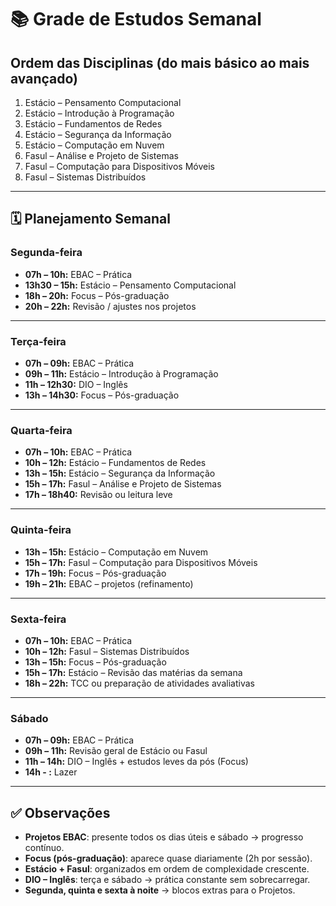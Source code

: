 # 📚 Grade de Estudos Semanal

## Ordem das Disciplinas (do mais básico ao mais avançado)
1. Estácio – Pensamento Computacional  
2. Estácio – Introdução à Programação  
3. Estácio – Fundamentos de Redes  
4. Estácio – Segurança da Informação  
5. Estácio – Computação em Nuvem  
6. Fasul – Análise e Projeto de Sistemas  
7. Fasul – Computação para Dispositivos Móveis  
8. Fasul – Sistemas Distribuídos  

---

## 🗓️ Planejamento Semanal

### **Segunda-feira**
- **07h – 10h:** EBAC – Prática  
- **13h30 – 15h:** Estácio – Pensamento Computacional  
- **18h – 20h:** Focus – Pós-graduação  
- **20h – 22h:** Revisão / ajustes nos projetos  

---

### **Terça-feira**
- **07h – 09h:** EBAC – Prática  
- **09h – 11h:** Estácio – Introdução à Programação  
- **11h – 12h30:** DIO – Inglês  
- **13h – 14h30:** Focus – Pós-graduação  

---

### **Quarta-feira**
- **07h – 10h:** EBAC – Prática  
- **10h – 12h:** Estácio – Fundamentos de Redes  
- **13h – 15h:** Estácio – Segurança da Informação  
- **15h – 17h:** Fasul – Análise e Projeto de Sistemas  
- **17h – 18h40:** Revisão ou leitura leve  

---

### **Quinta-feira**
- **13h – 15h:** Estácio – Computação em Nuvem  
- **15h – 17h:** Fasul – Computação para Dispositivos Móveis  
- **17h – 19h:** Focus – Pós-graduação  
- **19h – 21h:** EBAC – projetos (refinamento)  

---

### **Sexta-feira**
- **07h – 10h:** EBAC – Prática  
- **10h – 12h:** Fasul – Sistemas Distribuídos  
- **13h – 15h:** Focus – Pós-graduação  
- **15h – 17h:** Estácio – Revisão das matérias da semana  
- **18h – 22h:** TCC ou preparação de atividades avaliativas  

---

### **Sábado**
- **07h – 09h:** EBAC – Prática  
- **09h – 11h:** Revisão geral de Estácio ou Fasul  
- **11h – 14h:** DIO – Inglês + estudos leves da pós (Focus)
- **14h - :** Lazer 

---

## ✅ Observações
- **Projetos EBAC**: presente todos os dias úteis e sábado → progresso contínuo.  
- **Focus (pós-graduação)**: aparece quase diariamente (2h por sessão).  
- **Estácio + Fasul**: organizados em ordem de complexidade crescente.  
- **DIO – Inglês**: terça e sábado → prática constante sem sobrecarregar.  
- **Segunda, quinta e sexta à noite** → blocos extras para o Projetos.  
